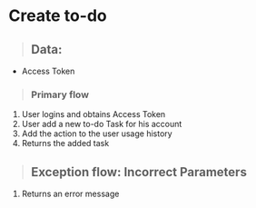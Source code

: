 # Create to-do

> ## Data:
* Access Token

> ### Primary flow
1. User logins and obtains Access Token
2. User add a new to-do Task for his account
3. Add the action to the user usage history
5. Returns the added task

> ## Exception flow: Incorrect Parameters
1. Returns an error message
